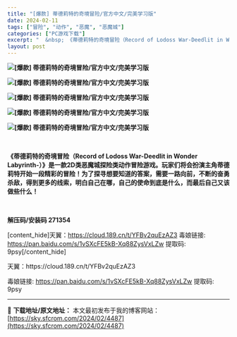 ```yaml
---
title: "[爆款] 蒂德莉特的奇境冒险/官方中文/完美学习版"
date: 2024-02-11
tags: ["冒险", "动作", "恶魔", "恶魔城"]
categories: ["PC游戏下载"]
excerpt: "  &nbsp; 《蒂德莉特的奇境冒险（Record of Lodoss War-Deedlit in Wonder Labyrinth-）》是一款2D类恶魔城探险类动作冒险游戏。玩家们将会扮演主角蒂德莉特开始一段精彩的冒险！为了探寻想要知道的答案，需要一路向前，不断的奋勇杀敌，得到更多的线索，明白&hellip;"
layout: post
---
```


<strong><img src="https://img.piclabo.xyz/upload/art_editor/20210406-1/fd40d4448537536015e8804948c7b018.jpg" alt="[爆款] 蒂德莉特的奇境冒险/官方中文/完美学习版" /></strong>

<strong><img src="https://img.piclabo.xyz/upload/art_editor/20210406-1/cc73a4adf55cf13d0483ecc53c36b18b.jpg" alt="[爆款] 蒂德莉特的奇境冒险/官方中文/完美学习版" /></strong>

<strong><img src="https://img.piclabo.xyz/upload/art_editor/20210406-1/8bd2100a90e4b0b51e702e999d17849c.jpg" alt="[爆款] 蒂德莉特的奇境冒险/官方中文/完美学习版" /></strong>

<strong><img src="https://img.piclabo.xyz/upload/art_editor/20210406-1/853051b3f6a5e67998d31e0e53201d9c.jpg" alt="[爆款] 蒂德莉特的奇境冒险/官方中文/完美学习版" /></strong>

<strong><img src="https://img.piclabo.xyz/upload/art_editor/20210406-1/f90beeb3354fbd9a711e344bda886eff.jpg" alt="[爆款] 蒂德莉特的奇境冒险/官方中文/完美学习版" /> </strong>

&nbsp;

<strong>《蒂德莉特的奇境冒险（Record of Lodoss War-Deedlit in Wonder Labyrinth-）》是一款2D类恶魔城探险类动作冒险游戏。玩家们将会扮演主角蒂德莉特开始一段精彩的冒险！为了探寻想要知道的答案，需要一路向前，不断的奋勇杀敌，得到更多的线索，明白自己在哪，自己的使命到底是什么，而最后自己又该做些什么！</strong>

&nbsp;

<strong>解压码/安装码 271354</strong>

[content_hide]天翼：https://cloud.189.cn/t/YFBv2quEzAZ3
毒娘链接: https://pan.baidu.com/s/1vSXcFE5kB-Xq88ZysVxLZw
提取码: 9psy[/content_hide]

<!--wechatfans start-->天翼：https://cloud.189.cn/t/YFBv2quEzAZ3
毒娘链接: https://pan.baidu.com/s/1vSXcFE5kB-Xq88ZysVxLZw
提取码: 9psy<!--wechatfans end-->

---
📖 **下载地址/原文地址：** 本文最初发布于我的博客网站：[https://sky.sfcrom.com/2024/02/4487](https://sky.sfcrom.com/2024/02/4487)

